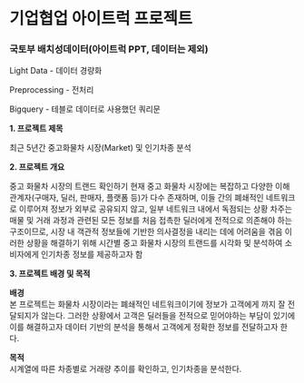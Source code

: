 # 기업협업 아이트럭 프로젝트

### **국토부 배치성데이터(아이트럭 PPT, 데이터는 제외)**

Light Data - 데이터 경량화

Preprocessing - 전처리

Bigquery - 테블로 데이터로 사용했던 쿼리문


**1. 프로젝트 제목**

최근 5년간 중고화물차 시장(Market) 및 인기차종 분석

**2. 프로젝트 개요**

중고 화물차 시장의 트랜드 확인하기
현재 중고 화물차 시장에는 복잡하고 다양한 이해관계자(구매자, 딜러, 판매자, 플랫폼 등)가 다수 존재하며, 이들 간의 폐쇄적인 네트워크로 이루어져 정보가 외부로 공유되지 않고, 일부 네트워크 내에서 독점되는 상황 차주는 매물 및 거래 과정과 관련된 모든 정보를 처음 접촉한 딜러에게 전적으로 의존해야 하는 구조이므로, 시장 내 객관적 정보들에 기반한 의사결정을 내리는 데에 어려움을 겪음
이러한 상황을 해결하기 위해 시간별 중고 화물차 시장의 트랜드를 시각화 및 분석하여 소비자에게 인기차종 정보를 제공하고자 함

**3. 프로젝트 배경 및 목적**

**배경**  
본 프로젝트는 화물차 시장이라는 폐쇄적인 네트워크이기에  정보가 고객에게 까지 잘 전달되지가 않는다. 그러한 상황에서 고객은 딜러들을 전적으로 믿어야하는 부담이 있기에 이를 해결하고자 데이터 기반의 분석을 통해서 고객에게 정확한 정보를 전달하고자 한다. 

**목적**  
시계열에 따른 차종별로 거래량 추이를 확인하고, 인기차종을 분석한다.

